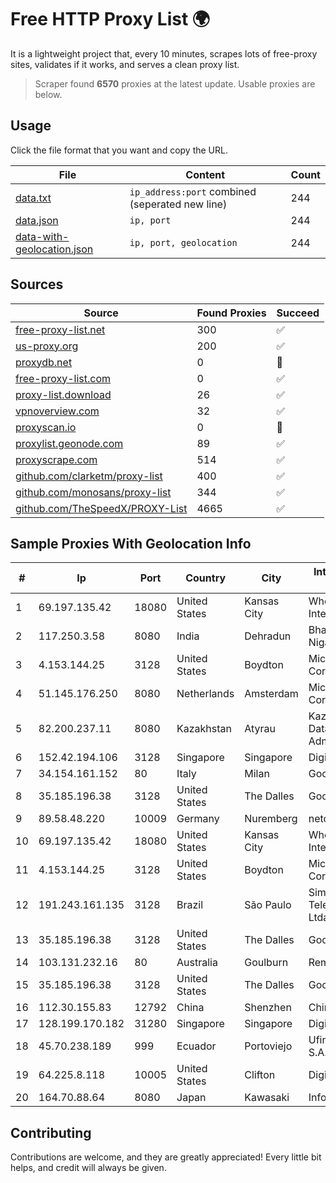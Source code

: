 
# Free HTTP Proxy List 🌍

It is a lightweight project that, every 10 minutes, scrapes lots of free-proxy sites, validates if it works, and serves a clean proxy list.


> Scraper found **6570** proxies at the latest update. Usable proxies are below.

## Usage

Click the file format that you want and copy the URL.


|File|Content|Count|
|----|-------|-----|
|[data.txt](https://raw.githubusercontent.com/themiralay/Proxy-List-World/master/data.txt)|`ip_address:port` combined (seperated new line)|244|
|[data.json](https://raw.githubusercontent.com/themiralay/Proxy-List-World/master/data.json)|`ip, port`|244|
|[data-with-geolocation.json](https://raw.githubusercontent.com/themiralay/Proxy-List-World/master/data-with-geolocation.json)|`ip, port, geolocation`|244|

## Sources

|Source|Found Proxies|Succeed|
|------|-------------|-------|
|[free-proxy-list.net](https://free-proxy-list.net)|300|✅|
|[us-proxy.org](https://www.us-proxy.org)|200|✅|
|[proxydb.net](http://proxydb.net)|0|🚫|
|[free-proxy-list.com](https://free-proxy-list.com/?page=&port=&type%5B%5D=http&type%5B%5D=https&up_time=0&search=Search)|0|✅|
|[proxy-list.download](https://www.proxy-list.download/HTTP)|26|✅|
|[vpnoverview.com](https://vpnoverview.com/privacy/anonymous-browsing/free-proxy-servers)|32|✅|
|[proxyscan.io](https://www.proxyscan.io)|0|🚫|
|[proxylist.geonode.com](https://proxylist.geonode.com/api/proxy-list?limit=300&page=1&sort_by=lastChecked&sort_type=desc&protocols=http,https)|89|✅|
|[proxyscrape.com](https://api.proxyscrape.com/v2/?request=displayproxies&protocol=http&timeout=10000&country=all&ssl=all&anonymity=all)|514|✅|
|[github.com/clarketm/proxy-list](https://raw.githubusercontent.com/clarketm/proxy-list/master/proxy-list-raw.txt)|400|✅|
|[github.com/monosans/proxy-list](https://raw.githubusercontent.com/monosans/proxy-list/main/proxies/http.txt)|344|✅|
|[github.com/TheSpeedX/PROXY-List](https://raw.githubusercontent.com/TheSpeedX/PROXY-List/master/http.txt)|4665|✅|


## Sample Proxies With Geolocation Info

|#|Ip|Port|Country|City|Internet Service Provider|
|-|--|----|-------|----|-------------------------|
|1|69.197.135.42|18080|United States|Kansas City|WholeSale Internet|
|2|117.250.3.58|8080|India|Dehradun|Bharat Sanchar Nigam Ltd|
|3|4.153.144.25|3128|United States|Boydton|Microsoft Corporation|
|4|51.145.176.250|8080|Netherlands|Amsterdam|Microsoft Corporation|
|5|82.200.237.11|8080|Kazakhstan|Atyrau|Kazakhtelecom Data Network Administration|
|6|152.42.194.106|3128|Singapore|Singapore|DigitalOcean, LLC|
|7|34.154.161.152|80|Italy|Milan|Google LLC|
|8|35.185.196.38|3128|United States|The Dalles|Google LLC|
|9|89.58.48.220|10009|Germany|Nuremberg|netcup GmbH|
|10|69.197.135.42|18080|United States|Kansas City|WholeSale Internet|
|11|4.153.144.25|3128|United States|Boydton|Microsoft Corporation|
|12|191.243.161.135|3128|Brazil|São Paulo|Simnet Telecomunicacoes Ltda|
|13|35.185.196.38|3128|United States|The Dalles|Google LLC|
|14|103.131.232.16|80|Australia|Goulburn|RemoteISP Pty Ltd|
|15|35.185.196.38|3128|United States|The Dalles|Google LLC|
|16|112.30.155.83|12792|China|Shenzhen|China Mobile|
|17|128.199.170.182|31280|Singapore|Singapore|DigitalOcean, LLC|
|18|45.70.238.189|999|Ecuador|Portoviejo|Ufinet Panama S.A.|
|19|64.225.8.118|10005|United States|Clifton|DigitalOcean, LLC|
|20|164.70.88.64|8080|Japan|Kawasaki|InfoSphere|



## Contributing

Contributions are welcome, and they are greatly appreciated! Every
little bit helps, and credit will always be given.

